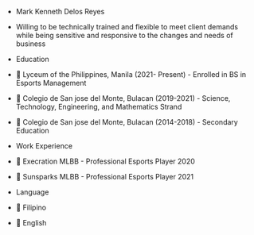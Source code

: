  * Mark Kenneth Delos Reyes

 * Willing to be technically trained and flexible to meet client demands while being sensitive and responsive to the changes and needs of business

 * Education
 
 * 🏢 Lyceum of the Philippines, Manila (2021- Present) - Enrolled in BS in Esports Management
 * 🏢 Colegio de San jose del Monte, Bulacan (2019-2021) - Science, Technology, Engineering, and Mathematics Strand
 * 🏢 Colegio de San jose del Monte, Bulacan (2014-2018) - Secondary Education

 * Work Experience

 * 💼 Execration MLBB - Professional Esports Player 2020
 * 💼 Sunsparks MLBB - Professional Esports Player 2021

 * Language

 * 💬 Filipino
 * 💬 English
